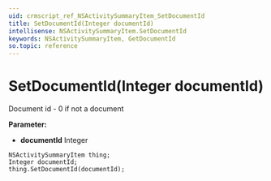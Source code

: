 ```yaml
---
uid: crmscript_ref_NSActivitySummaryItem_SetDocumentId
title: SetDocumentId(Integer documentId)
intellisense: NSActivitySummaryItem.SetDocumentId
keywords: NSActivitySummaryItem, GetDocumentId
so.topic: reference
---
```


# SetDocumentId(Integer documentId)

Document id - 0 if not a document

**Parameter:** 
 - **documentId** Integer

```crmscript
NSActivitySummaryItem thing;
Integer documentId;
thing.SetDocumentId(documentId);
```

